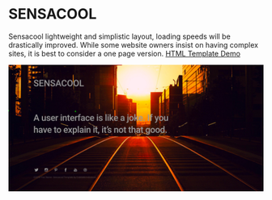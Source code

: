 # SENSACOOL
Sensacool lightweight and simplistic layout, loading speeds will be drastically improved. While some website owners insist on having complex sites, it is best to consider a one page version. <a href="https://c0delatte.github.io/sensacool/">HTML Template Demo</a>

![Sensacool](https://raw.githubusercontent.com/c0delatte/sensacool/master/images/screensh0t.png)
